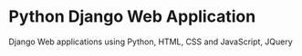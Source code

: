# Python Django Web Application
Django Web applications using Python, HTML, CSS and JavaScript, JQuery
